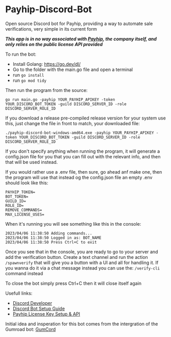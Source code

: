 # Payhip-Discord-Bot
Open source Discord bot for Payhip, providing a way to automate sale verifications, very simple in its current form

***This app is in no way associated with [Payhip](https://payhip.com/), the company itself, and only relies on the public license API provided***

To run the bot:

 - Install Golang: https://go.dev/dl/
 - Go to the folder with the main.go file and open a terminal
 - run ```go install```
 - run ```go mod tidy```

Then run the program from the source:

```go run main.go -payhip YOUR_PAYHIP_APIKEY -token YOUR_DISCORD_BOT_TOKEN -guild DISCORD_SERVER_ID -role DISCORD_SERVER_ROLE_ID```

If you download a release pre-compiled release version for your system use this, just change the file in front to match, your downloaded file:

```./payhip-discord-bot-windows-amd64.exe -payhip YOUR_PAYHIP_APIKEY -token YOUR_DISCORD_BOT_TOKEN -guild DISCORD_SERVER_ID -role DISCORD_SERVER_ROLE_ID```

If you don't specify anything when running the program, it will generate a config.json file for you that you can fill out with the relevant info, and then that will be used instead.

If you would rather use a .env file, then sure, go ahead anf make one, then the program will use that instead og the config.json file an empty .env should look like this:

```
PAYHIP_TOKEN=
BOT_TOKEN=
GUILD_ID=
ROLE_ID=
REMOVE_COMMANDS=
MAX_LICENSE_USES=
```

When it's running you will see something like this in the console:

```
2023/04/06 11:38:50 Adding commands...
2023/04/06 11:38:50 Logged in as: BOT_NAME
2023/04/06 11:38:50 Press Ctrl+C to exit
```

Once you see that in the console, you are ready to go to your server and add the verification button.
Create a text channel and run the action ```/spawnverify``` that will give you a button with a UI and all for handling it.
If you wanna do it via a chat message instead you can use the: ```/verify-cli``` command instead

To close the bot simply press Ctrl+C then it will close itself again

Usefull links:

- [Discord Developer](https://discord.com/developers/applications)
- [Discord Bot Setup Guide](https://discordpy.readthedocs.io/en/stable/discord.html)
- [Payhip License Key Setup & API](https://help.payhip.com/article/114-software-license-keys)

Initial idea and insperation for this bot comes from the intergration of the Gumroad bot: [GumCord](https://github.com/benaclejames/GumCord)
